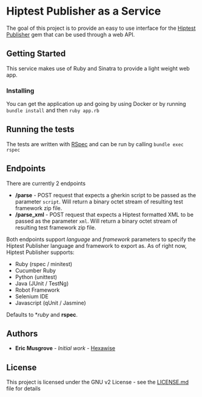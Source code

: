 # Hiptest Publisher as a Service

The goal of this project is to provide an easy to use interface for the [Hiptest Publisher](https://github.com/hiptest/hiptest-publisher) gem that can be used through a web API.

## Getting Started

This service makes use of Ruby and Sinatra to provide a light weight web app.

### Installing

You can get the application up and going by using Docker or by running `bundle install` and then `ruby app.rb`

## Running the tests

The tests are written with [RSpec](https://github.com/rspec/rspec) and can be run by calling `bundle exec rspec`

## Endpoints

There are currently 2 endpoints

* **/parse** - POST request that expects a gherkin script to be passed as the parameter `script`.  Will return a binary octet stream of resulting test framework zip file.
* **/parse_xml** - POST request that expects a Hiptest formatted XML to be passed as the parameter `xml`.  Will return a binary octet stream of resulting test framework zip file.

Both endpoints support *language* and *framework* parameters to specify the Hiptest Publisher language and framework to export as.  As of right now, Hiptest Publisher supports:

 - Ruby (rspec / minitest)
 - Cucumber Ruby
 - Python (unittest)
 - Java (JUnit / TestNg)
 - Robot Framework
 - Selenium IDE
 - Javascript (qUnit / Jasmine)

 Defaults to **ruby* and **rspec**.

## Authors

* **Eric Musgrove** - *Initial work* - [Hexawise](https://github.com/Hexawise)

## License

This project is licensed under the GNU v2 License - see the [LICENSE.md](LICENSE.md) file for details
